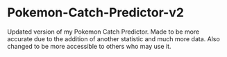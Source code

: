 # Pokemon-Catch-Predictor-v2

Updated version of my Pokemon Catch Predictor. 
Made to be more accurate due to the addition of another statistic and much more data.
Also changed to be more accessible to others who may use it. 
